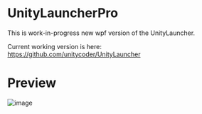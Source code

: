 # UnityLauncherPro

This is work-in-progress new wpf version of the UnityLauncher.

Current working version is here: https://github.com/unitycoder/UnityLauncher

# Preview

![image](https://user-images.githubusercontent.com/5438317/64906848-e17d6800-d6f3-11e9-869a-e75544b01d22.png)
